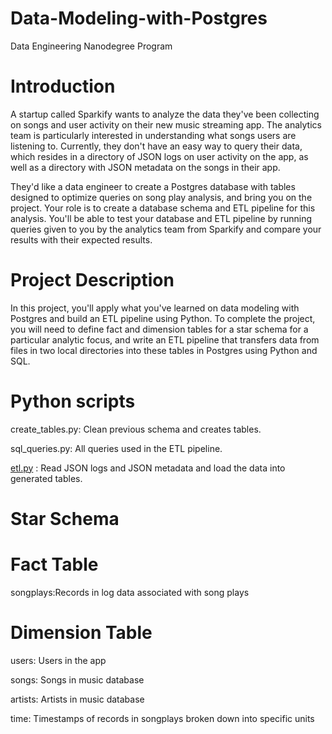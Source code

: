# Data-Modeling-with-Postgres
Data Engineering Nanodegree Program

# Introduction
A startup called Sparkify wants to analyze the data they've been collecting on songs and user activity on their new music streaming app. The analytics team is particularly interested in understanding what songs users are listening to. Currently, they don't have an easy way to query their data, which resides in a directory of JSON logs on user activity on the app, as well as a directory with JSON metadata on the songs in their app.

They'd like a data engineer to create a Postgres database with tables designed to optimize queries on song play analysis, and bring you on the project. Your role is to create a database schema and ETL pipeline for this analysis. You'll be able to test your database and ETL pipeline by running queries given to you by the analytics team from Sparkify and compare your results with their expected results.

# Project Description
In this project, you'll apply what you've learned on data modeling with Postgres and build an ETL pipeline using Python. To complete the project, you will need to define fact and dimension tables for a star schema for a particular analytic focus, and write an ETL pipeline that transfers data from files in two local directories into these tables in Postgres using Python and SQL.

# Python scripts
create_tables.py: Clean previous schema and creates tables.

sql_queries.py: All queries used in the ETL pipeline.

<a href="https://github.com/RashaAlamoud/Data-Modeling-with-Postgres/blob/main/etl.py">etl.py</a> : Read JSON logs and JSON metadata and load the data into generated tables.



# Star Schema 
# Fact Table
songplays:Records in log data associated with song plays

# Dimension Table 
users: Users in the app

songs: Songs in music database

artists: Artists in music database

time: Timestamps of records in songplays broken down into specific units
